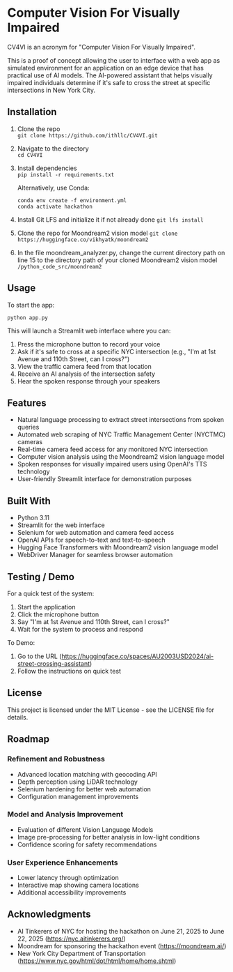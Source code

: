 # Computer Vision For Visually Impaired

CV4VI is an acronym for "Computer Vision For Visually Impaired".

This is a proof of concept allowing the user to interface with a web app as simulated environment for an application on an edge device that has practical use of AI models. The AI-powered assistant that helps visually impaired individuals determine if it's safe to cross the street at specific intersections in New York City.

## Installation
1. Clone the repo  
   `git clone https://github.com/ithllc/CV4VI.git`
2. Navigate to the directory  
   `cd CV4VI`
3. Install dependencies  
   `pip install -r requirements.txt`
   
   Alternatively, use Conda:
   ```
   conda env create -f environment.yml
   conda activate hackathon
   ```
4. Install Git LFS and initialize it if not already done
   `git lfs install`

5. Clone the repo for Moondream2 vision model
   `git clone https://huggingface.co/vikhyatk/moondream2`

6. In the file moondream_analyzer.py, change the current directory path on line 15 to the directory path of your cloned Moondream2 vision model
   `/python_code_src/moondream2`


## Usage
To start the app:
```
python app.py
```

This will launch a Streamlit web interface where you can:
1. Press the microphone button to record your voice
2. Ask if it's safe to cross at a specific NYC intersection (e.g., "I'm at 1st Avenue and 110th Street, can I cross?")
3. View the traffic camera feed from that location
4. Receive an AI analysis of the intersection safety
5. Hear the spoken response through your speakers

## Features
- Natural language processing to extract street intersections from spoken queries
- Automated web scraping of NYC Traffic Management Center (NYCTMC) cameras
- Real-time camera feed access for any monitored NYC intersection
- Computer vision analysis using the Moondream2 vision language model
- Spoken responses for visually impaired users using OpenAI's TTS technology
- User-friendly Streamlit interface for demonstration purposes

## Built With
- Python 3.11
- Streamlit for the web interface
- Selenium for web automation and camera feed access
- OpenAI APIs for speech-to-text and text-to-speech
- Hugging Face Transformers with Moondream2 vision language model
- WebDriver Manager for seamless browser automation

## Testing / Demo
For a quick test of the system:
1. Start the application
2. Click the microphone button
3. Say "I'm at 1st Avenue and 110th Street, can I cross?"
4. Wait for the system to process and respond

To Demo:
1. Go to the URL (https://huggingface.co/spaces/AU2003USD2024/ai-street-crossing-assistant)
2. Follow the instructions on quick test

## License
This project is licensed under the MIT License - see the LICENSE file for details.

## Roadmap
### Refinement and Robustness
- Advanced location matching with geocoding API
- Depth perception using LiDAR technology
- Selenium hardening for better web automation
- Configuration management improvements

### Model and Analysis Improvement
- Evaluation of different Vision Language Models
- Image pre-processing for better analysis in low-light conditions
- Confidence scoring for safety recommendations

### User Experience Enhancements
- Lower latency through optimization
- Interactive map showing camera locations
- Additional accessibility improvements

## Acknowledgments
- AI Tinkerers of NYC for hosting the hackathon on June 21, 2025 to June 22, 2025 (https://nyc.aitinkerers.org/)
- Moondream for sponsoring the hackathon event (https://moondream.ai/)
- New York City Department of Transportation (https://www.nyc.gov/html/dot/html/home/home.shtml)
